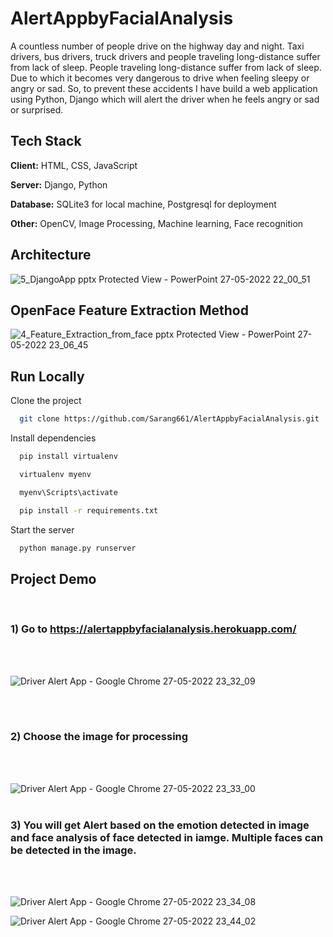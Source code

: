 # AlertAppbyFacialAnalysis
 A countless number of people drive on the highway day and night. Taxi drivers, bus drivers, truck drivers and people traveling long-distance suffer from lack of sleep. People traveling long-distance suffer from lack of sleep. Due to which it becomes very dangerous to drive when feeling sleepy or angry or sad. So, to prevent these accidents I have build a web application using Python, Django which will alert the driver when he feels angry or sad or surprised.







## Tech Stack

**Client:** HTML, CSS, JavaScript

**Server:** Django, Python

**Database:**  SQLite3 for local machine, Postgresql for deployment

**Other:** OpenCV, Image Processing, Machine learning, Face recognition



 ## Architecture


![5_DjangoApp pptx  Protected View  - PowerPoint 27-05-2022 22_00_51](https://user-images.githubusercontent.com/85448041/170760181-94da08a8-7c94-4f9e-bd93-1e686abdc0a0.png)

 


## OpenFace Feature Extraction Method

 ![4_Feature_Extraction_from_face pptx  Protected View  - PowerPoint 27-05-2022 23_06_45](https://user-images.githubusercontent.com/85448041/170763087-c0e300dd-31ad-490f-9b8d-8e3e0b472350.png)


## Run Locally

Clone the project

```bash
  git clone https://github.com/Sarang661/AlertAppbyFacialAnalysis.git
```


Install dependencies

```bash
  pip install virtualenv

  virtualenv myenv

  myenv\Scripts\activate

  pip install -r requirements.txt

```

Start the server

```bash
  python manage.py runserver
```


## Project Demo
<br />

### 1) Go to https://alertappbyfacialanalysis.herokuapp.com/

<br />
<br />

![Driver Alert App - Google Chrome 27-05-2022 23_32_09](https://user-images.githubusercontent.com/85448041/170768460-9ed9801a-71c7-4fbc-9934-6cb7ef60a0b7.png)

<br />
<br />

### 2) Choose the image for processing

<br />
<br />



![Driver Alert App - Google Chrome 27-05-2022 23_33_00](https://user-images.githubusercontent.com/85448041/170768743-7e0c33d6-b314-42fb-a972-9ddf6b5fc0e7.png)
<br />
<br />
### 3) You will get Alert based on the emotion detected in image and face analysis of face detected in iamge. Multiple faces can be detected in the image.

<br />
<br />



![Driver Alert App - Google Chrome 27-05-2022 23_34_08](https://user-images.githubusercontent.com/85448041/170769720-1a92b77c-b1bb-4195-9353-997b5e569918.png)

![Driver Alert App - Google Chrome 27-05-2022 23_44_02](https://user-images.githubusercontent.com/85448041/170769751-ca0fceba-dcf7-4bce-8de9-cc1e34e8d1a0.png)
